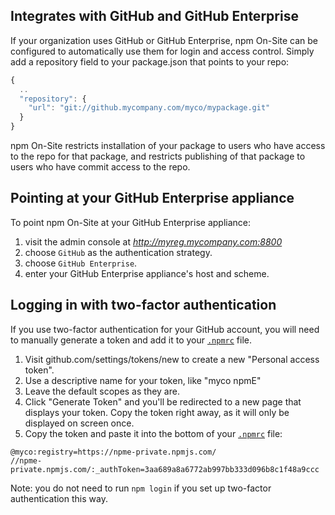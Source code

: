<!--
order: 6
title: GitHub integration
keywords: github, git, enterprise
featured: true
-->

## Integrates with GitHub and GitHub Enterprise

If your organization uses GitHub or GitHub Enterprise, npm On-Site can be configured
to automatically use them for login and access control. Simply add a
repository field to your package.json that points to your repo:

```js
{
  ..
  "repository": {
    "url": "git://github.mycompany.com/myco/mypackage.git"
  }
}
```

npm On-Site restricts installation of your
package to users who have access to the repo for that package, and restricts
publishing of that package to users who have commit access to the repo.

## Pointing at your GitHub Enterprise appliance

To point npm On-Site at your GitHub Enterprise appliance:

1. visit the admin console at _http://myreg.mycompany.com:8800_
2. choose `GitHub` as the authentication strategy.
3. choose `GitHub Enterprise`.
4. enter your GitHub Enterprise appliance's host and scheme.

## Logging in with two-factor authentication

If you use two-factor authentication for your GitHub account, you will need to
manually generate a token and add it to your [`.npmrc`](/files/npmrc) file.

1. Visit github.com/settings/tokens/new to create a new "Personal access token".
1. Use a descriptive name for your token, like "myco npmE"
1. Leave the default scopes as they are.
1. Click "Generate Token" and you'll be redirected to a new page that displays your token. Copy the token right away, as it will only be displayed on screen once.
1. Copy the token and paste it into the bottom of your [`.npmrc`](/files/npmrc) file:

```
@myco:registry=https://npme-private.npmjs.com/
//npme-private.npmjs.com/:_authToken=3aa689a8a6772ab997bb333d096b8c1f48a9ccc
```

Note: you do not need to run `npm login` if you set up two-factor authentication this way.
